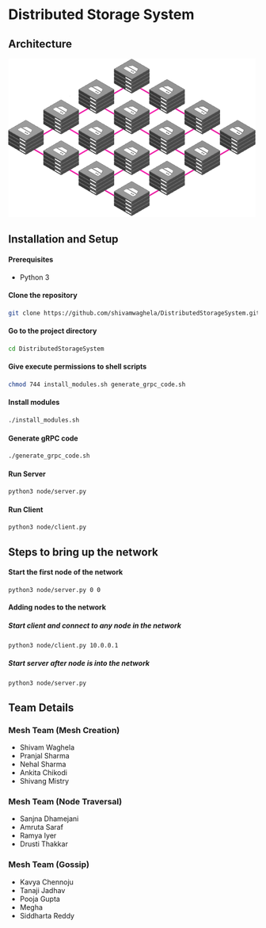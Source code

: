 # Distributed Storage System
## Architecture
![](./docs/mesh.png)
## Installation and Setup
#### Prerequisites
- Python 3
#### Clone the repository
```bash
git clone https://github.com/shivamwaghela/DistributedStorageSystem.git
```
#### Go to the project directory
```bash
cd DistributedStorageSystem
```
#### Give execute permissions to shell scripts
```bash
chmod 744 install_modules.sh generate_grpc_code.sh
```
#### Install modules
```bash
./install_modules.sh
```
#### Generate gRPC code
```bash
./generate_grpc_code.sh
```
#### Run Server
```bash
python3 node/server.py
```
#### Run Client
```bash
python3 node/client.py
```
## Steps to bring up the network
#### Start the first node of the network
```
python3 node/server.py 0 0
```
#### Adding nodes to the network
##### Start client and connect to any node in the network
```
python3 node/client.py 10.0.0.1
```
##### Start server after node is into the network
```
python3 node/server.py
```
## Team Details
### Mesh Team (Mesh Creation)
- Shivam Waghela
- Pranjal Sharma
- Nehal Sharma
- Ankita Chikodi
- Shivang Mistry
### Mesh Team (Node Traversal)
- Sanjna Dhamejani
- Amruta Saraf
- Ramya Iyer
- Drusti Thakkar
### Mesh Team (Gossip)
- Kavya Chennoju
- Tanaji Jadhav
- Pooja Gupta
- Megha
- Siddharta Reddy
